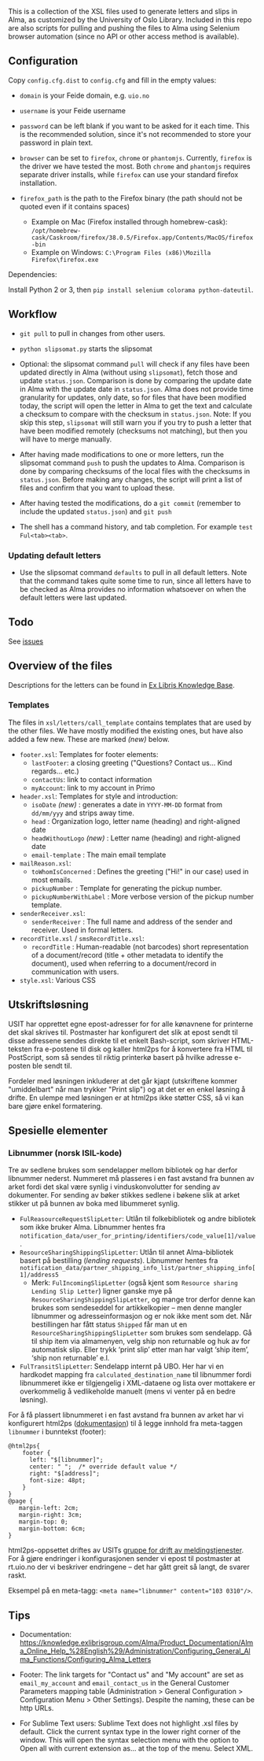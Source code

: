 
This is a collection of the XSL files used to generate letters and slips in Alma, as customized by the University of Oslo Library. Included in this repo are also scripts for pulling and pushing the files to Alma using Selenium browser automation (since no API or other access method is available).

## Configuration

Copy `config.cfg.dist` to `config.cfg` and fill in the empty values:

* `domain` is your Feide domain, e.g. `uio.no`
* `username` is your Feide username
* `password` can be left blank if you want to be asked for it each time. This is the recommended solution,
  since it's not recommended to store your password in plain text.

* `browser` can be set to `firefox`, `chrome` or `phantomjs`. Currently, `firefox`
  is the driver we have tested the most. Both `chrome` and `phantomjs` requires
  separate driver installs, while `firefox` can use your standard firefox installation.
* `firefox_path` is the path to the Firefox binary (the path should not be quoted even if it contains spaces)
  * Example on Mac (Firefox installed through homebrew-cask): `/opt/homebrew-cask/Caskroom/firefox/38.0.5/Firefox.app/Contents/MacOS/firefox-bin`
  * Example on Windows: `C:\Program Files (x86)\Mozilla Firefox\firefox.exe`


Dependencies:

Install Python 2 or 3, then `pip install selenium colorama python-dateutil`.

## Workflow

- `git pull` to pull in changes from other users.

- `python slipsomat.py` starts the slipsomat

- Optional: the slipsomat command `pull` will check if any files have been updated
  directly in Alma (without using `slipsomat`), fetch those and update `status.json`.
  Comparison is done by comparing the update date in Alma with the update date in `status.json`.
  Alma does not provide time granularity for updates, only date, so for files that have been
  modified today, the script will open the letter in Alma to get the text and calculate a
  checksum to compare with the checksum in `status.json`.
  Note: If you skip this step, `slipsomat` will still warn you if you try to push a
  letter that have been modified remotely (checksums not matching), but then you will
  have to merge manually.

- After having made modifications to one or more letters, run the slipsomat command `push`
  to push the updates to Alma. Comparison is done by comparing checksums of the local files
  with the checksums in `status.json`. Before making any changes, the script will print a list
  of files and confirm that you want to upload these.

- After having tested the modifications, do a `git commit` (remember to include the updated
  `status.json`) and `git push`

- The shell has a command history, and tab completion. For example
  `test Ful<tab><tab>`.

### Updating default letters

- Use the slipsomat command `defaults` to pull in all default letters. Note that the command
  takes quite some time to run, since all letters have to be checked as Alma provides no
  information whatsoever on when the default letters were last updated.

## Todo

See [issues](https://github.com/scriptotek/alma-slipsomat/issues)

## Overview of the files

Descriptions for the letters can be found in [Ex Libris Knowledge Base](http://knowledge.exlibrisgroup.com/Alma/Product_Documentation/Alma_Online_Help_%28English%29/Administration/Configuring_General_Alma_Functions/Configuring_Alma_Letters#Letter_Types).

### Templates

The files in `xsl/letters/call_template` contains templates that are used by the other files.
We have mostly modified the existing ones, but have also added a few new. These are marked *(new)* below.

* `footer.xsl`: Templates for footer elements:
  * `lastFooter`: a closing greeting ("Questions? Contact us... Kind regards... etc.)
  * `contactUs`: link to contact information
  * `myAccount`: link to my account in Primo
* `header.xsl`: Templates for style and introduction:
  * `isoDate` *(new)* : generates a date in `YYYY-MM-DD` format from `dd/mm/yyy` and strips away time.
  * `head` : Organization logo, letter name (heading) and right-aligned date
  * `headWithoutLogo` *(new)* : Letter name (heading) and right-aligned date
  * `email-template` : The main email template
* `mailReason.xsl`:
  * `toWhomIsConcerned` : Defines the greeting ("Hi!" in our case) used in most emails.
  * `pickupNumber` : Template for generating the pickup number.
  * `pickupNumberWithLabel` : More verbose version of the pickup number template.
* `senderReceiver.xsl`:
  * `senderReceiver` : The full name and address of the sender and receiver. Used in formal letters.
* `recordTitle.xsl` / `smsRecordTitle.xsl`:
  * `recordTitle` : Human-readable (not barcodes) short representation of a document/record (title + other metadata to identify the document), used when referring to a document/record in communication with users.
* `style.xsl`: Various CSS

## Utskriftsløsning

USIT har opprettet egne epost-adresser for for alle kønavnene for printerne det
skal skrives til. Postmaster har konfigurert det slik at epost sendt til disse
adressene sendes direkte til et enkelt Bash-script, som skriver HTML-teksten fra
e-postene til disk og kaller html2ps for å konvertere fra HTML til PostScript,
som så sendes til riktig printerkø basert på hvilke adresse e-posten ble sendt til.

Fordeler med løsningen inkluderer at det går kjapt (utskriftene kommer "umiddelbart"
når man trykker "Print slip") og at det er en enkel løsning å drifte. En ulempe med
løsningen er at html2ps ikke støtter CSS, så vi kan bare gjøre enkel formatering.

## Spesielle elementer

### Libnummer (norsk ISIL-kode)

Tre av sedlene brukes som sendelapper mellom bibliotek og har derfor libnummer nederst.
Nummeret må plasseres i en fast avstand fra bunnen av arket fordi det skal være synlig i
vinduskonvolutter for sending av dokumenter. For sending av bøker stikkes sedlene i bøkene
slik at arket stikker ut på bunnen av boka med libummeret synlig.

* `FulReasourceRequestSlipLetter`: Utlån til folkebibliotek og andre bibliotek som ikke bruker Alma. Libnummer hentes fra `notification_data/user_for_printing/identifiers/code_value[1]/value`.
* `ResourceSharingShippingSlipLetter`: Utlån til annet Alma-bibliotek basert på bestilling (*lending requests*). Libnummer hentes fra `notification_data/partner_shipping_info_list/partner_shipping_info[1]/address5`
  * Merk: `FulIncomingSlipLetter` (også kjent som `Resource sharing Lending Slip Letter`) ligner ganske mye på `ResourceSharingShippingSlipLetter`, og mange tror derfor denne kan brukes som sendeseddel for artikkelkopier – men denne mangler libnummer og adresseinformasjon og er nok ikke ment som det. Når bestillingen har fått status `Shipped` får man ut en `ResourceSharingShippingSlipLetter` som brukes som sendelapp. Gå til ship item via almamenyen, velg ship non returnable og huk av for automatisk slip. Eller trykk ‘print slip’ etter man har valgt ‘ship item’, ‘ship non returnable’ e.l.
* `FulTransitSlipLetter`: Sendelapp internt på UBO. Her har vi en hardkodet mapping fra `calculated_destination_name` til libnummer fordi libnummeret ikke er tilgjengelig i XML-dataene og lista over mottakere er overkommelig å vedlikeholde manuelt (mens vi venter på en bedre løsning).

For å få plassert libnummeret i en fast avstand fra bunnen av arket har vi konfigurert
html2ps ([dokumentasjon](http://user.it.uu.se/~jan/html2psug.html)) til å legge innhold
fra meta-taggen `libnummer` i bunntekst (footer):

```
@html2ps{
    footer {
      left: "$[libnummer]";
      center: " ";  /* override default value */
      right: "$[address]";
      font-size: 48pt;
    }
}
@page {
   margin-left: 2cm;
   margin-right: 3cm;
   margin-top: 0;
   margin-bottom: 6cm;
}
```

html2ps-oppsettet driftes av USITs [gruppe for drift av meldingstjenester](http://www.usit.uio.no/om/organisasjon/it-drift/kd/gmt/index.html). For å gjøre endringer i konfigurasjonen sender vi epost til postmaster at rt.uio.no der vi beskriver endringene – det har gått greit så langt, de svarer raskt.

Eksempel på en meta-tagg: `<meta name="libnummer" content="103 0310"/>`.


## Tips

* Documentation: https://knowledge.exlibrisgroup.com/Alma/Product_Documentation/Alma_Online_Help_%28English%29/Administration/Configuring_General_Alma_Functions/Configuring_Alma_Letters

* Footer: The link targets for "Contact us" and "My account" are set as `email_my_account` and `email_contact_us` in the General Customer Parameters mapping table (Administration > General Configuration > Configuration Menu > Other Settings). Despite the naming, these can be http URLs.

* For Sublime Text users: Sublime Text does not highlight .xsl files by default. Click the current syntax type in the lower right corner of the window. This will open the syntax selection menu with the option to Open all with current extension as... at the top of the menu. Select XML.
